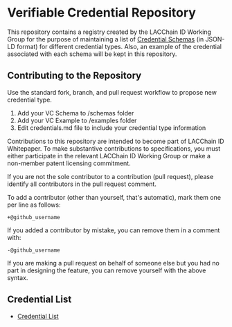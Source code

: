 # Verifiable Credential Repository

This repository contains a registry created by the
LACChain ID Working Group for the purpose of maintaining a list of [Credential Schemas](https://www.w3.org/TR/vc-data-model/#contexts) (in JSON-LD format)
for different credential types. Also, an example of the credential associated with each schema will be kept in this repository.

## Contributing to the Repository

Use the standard fork, branch, and pull request workflow to propose new credential type.

1. Add your VC Schema to /schemas folder
2. Add your VC Example to /examples folder
3. Edit credentials.md file to include your credential type information

Contributions to this repository are intended to become part of LACChain ID Whitepaper. To make substantive contributions to specifications, you must either participate
in the relevant LACChain ID Working Group or make a non-member patent licensing commitment.

If you are not the sole contributor to a contribution (pull request), please identify all
contributors in the pull request comment.

To add a contributor (other than yourself, that's automatic), mark them one per line as follows:

```
+@github_username
```

If you added a contributor by mistake, you can remove them in a comment with:

```
-@github_username
```

If you are making a pull request on behalf of someone else but you had no part in designing the
feature, you can remove yourself with the above syntax.

## Credential List

- [Credential List](./credentials.md)